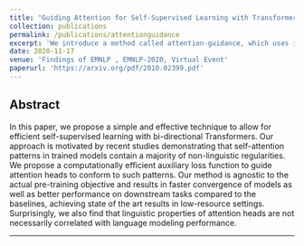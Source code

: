 ```yaml
---
title: "Guiding Attention for Self-Supervised Learning with Transformers"
collection: publications
permalink: /publications/attentionguidance
excerpt: 'We introduce a method called attention-guidance, which uses intuitive priors to modify self-attention heads in Transformer models. Our approach gives faster convergence and better downstream performance, and allows convergence of large models on as little as 4 GPUs.'
date: 2020-11-17
venue: 'Findings of EMNLP , EMNLP-2020, Virtual Event'
paperurl: 'https://arxiv.org/pdf/2010.02399.pdf'
---
```


## Abstract

In this paper, we propose a simple and effective technique to allow for efficient self-supervised learning with bi-directional Transformers. Our approach is motivated by recent
studies demonstrating that self-attention patterns in trained models contain a majority of
non-linguistic regularities. We propose a computationally efficient auxiliary loss function to
guide attention heads to conform to such patterns. Our method is agnostic to the actual pre-training objective and results in faster convergence of models as well as better performance
on downstream tasks compared to the baselines, achieving state of the art results in low-resource settings. Surprisingly, we also find
that linguistic properties of attention heads are
not necessarily correlated with language modeling performance.

<hr />